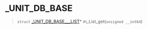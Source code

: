 # _UNIT_DB_BASE
 
> `struct` [_UNIT_DB_BASE___LIST](lua/classes/_UNIT_DB_BASE___LIST.md)* m_List_get(`unsigned __int64`)
 
